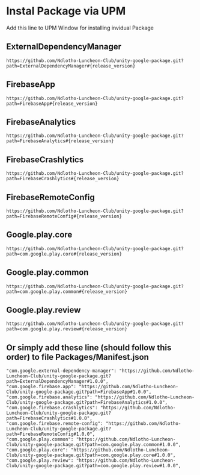 # Instal Package via UPM

Add this line to UPM Window for installing invidual Package

## ExternalDependencyManager

	https://github.com/Ndlotho-Luncheon-Club/unity-google-package.git?path=ExternalDependencyManager#{release_version}

## FirebaseApp

	https://github.com/Ndlotho-Luncheon-Club/unity-google-package.git?path=FirebaseApp#{release_version}

## FirebaseAnalytics

	https://github.com/Ndlotho-Luncheon-Club/unity-google-package.git?path=FirebaseAnalytics#{release_version}

## FirebaseCrashlytics

	https://github.com/Ndlotho-Luncheon-Club/unity-google-package.git?path=FirebaseCrashlytics#{release_version}

## FirebaseRemoteConfig

	https://github.com/Ndlotho-Luncheon-Club/unity-google-package.git?path=FirebaseRemoteConfig#{release_version}
 
## Google.play.core

	https://github.com/Ndlotho-Luncheon-Club/unity-google-package.git?path=com.google.play.core#{release_version}

## Google.play.common

	https://github.com/Ndlotho-Luncheon-Club/unity-google-package.git?path=com.google.play.common#{release_version}

## Google.play.review

	https://github.com/Ndlotho-Luncheon-Club/unity-google-package.git?path=com.google.play.review#{release_version}

## Or simply add these line (should follow this order) to file Packages/Manifest.json

    "com.google.external-dependency-manager": "https://github.com/Ndlotho-Luncheon-Club/unity-google-package.git?path=ExternalDependencyManager#1.0.0",
    "com.google.firebase.app": "https://github.com/Ndlotho-Luncheon-Club/unity-google-package.git?path=FirebaseApp#1.0.0",
    "com.google.firebase.analytics": "https://github.com/Ndlotho-Luncheon-Club/unity-google-package.git?path=FirebaseAnalytics#1.0.0",
    "com.google.firebase.crashlytics": "https://github.com/Ndlotho-Luncheon-Club/unity-google-package.git?path=FirebaseCrashlytics#1.0.0",
    "com.google.firebase.remote-config": "https://github.com/Ndlotho-Luncheon-Club/unity-google-package.git?path=FirebaseRemoteConfig#1.0.0",
    "com.google.play.common": "https://github.com/Ndlotho-Luncheon-Club/unity-google-package.git?path=com.google.play.common#1.0.0",
    "com.google.play.core": "https://github.com/Ndlotho-Luncheon-Club/unity-google-package.git?path=com.google.play.core#1.0.0",
    "com.google.play.review": "https://github.com/Ndlotho-Luncheon-Club/unity-google-package.git?path=com.google.play.review#1.0.0",
